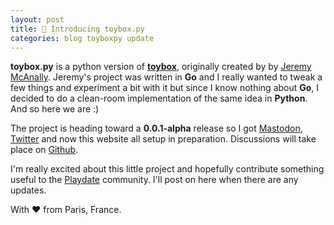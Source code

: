 ```yaml
---
layout: post
title: 🧸 Introducing toybox.py
categories: blog toyboxpy update
---
```


**toybox.py** is a python version of <a href="https://github.com/jm/toybox" target="_blank">**toybox**</a>, originally created by  by <a href="https://github.com/jm" target="_blank">Jeremy McAnally</a>. Jeremy's project was written in **Go** and I really wanted to tweak a few things and experiment a bit with it but since I know nothing about **Go**, I decided to do a clean-room implementation of the same idea in **Python**. And so here we are :)

The project is heading toward a **0.0.1-alpha** release so I got <a rel="me" href="https://mastodon.social/@toyboxpy">Mastodon</a>, <a href="https://twitter.com/toyboxpy">Twitter</a> and now this website all setup in preparation. Discussions will take place on <a href="https://github.com/DidierMalenfant/toybox.py/discussions">Github</a>.

I'm really excited about this little project and hopefully contribute something useful to the <a href="https://play.date" target="_blank">Playdate</a> community. I'll post on here when there are any updates.

With ❤️ from Paris, France.
